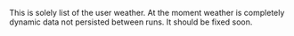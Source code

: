 This is solely list of the user weather. At the moment weather is completely dynamic data not persisted between runs. It should be fixed soon.
